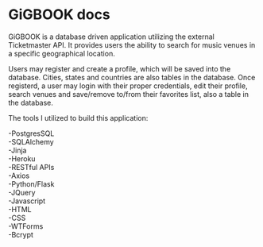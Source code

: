 # GiGBOOK docs

GiGBOOK is a database driven application utilizing the external Ticketmaster API.  It provides users the ability to search for music venues in a specific geographical location.  

Users may register and create a profile, which will be saved into the database.  Cities, states and countries are also tables in the database.  Once registerd, a user may login with their proper credentials, edit their profile, search venues and save/remove to/from their favorites list, also a table in the database.

The tools I utilized to build this application:

-PostgresSQL
<br>
-SQLAlchemy
<br>
-Jinja
<br>
-Heroku
<br>
-RESTful APIs
<br>
-Axios
<br>
-Python/Flask
<br>
-JQuery
<br>
-Javascript
<br>
-HTML
<br>
-CSS
<br>
-WTForms
<br>
-Bcrypt